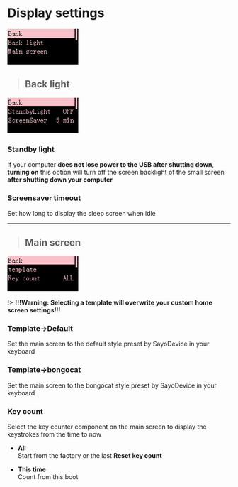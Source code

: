 # Display settings

![Where's the image? Try refreshing it? ](img/menu_display.png)

> ## Back light

![Where's the image? Try refreshing it? ](img/menu_backlight.png)

### Standby light

If your computer **does not lose power to the USB after shutting down**, **turning on** this option will turn off the screen backlight of the small screen **after shutting down your computer**  

### Screensaver timeout

Set how long to display the sleep screen when idle

---

> ## Main screen

![Where's the image? Try refreshing it? ](img/menu_template.png)

!> **!!!Warning: Selecting a template will overwrite your custom home screen settings!!!**

### Template->Default

Set the main screen to the default style preset by SayoDevice in your keyboard

### Template->bongocat

Set the main screen to the bongocat style preset by SayoDevice in your keyboard


### Key count

Select the key counter component on the main screen to display the keystrokes from the time to now

- **All**  
  Start from the factory or the last **Reset key count**

- **This time**  
  Count from this boot
